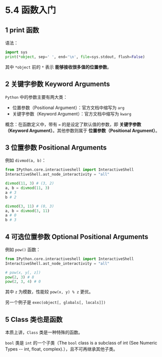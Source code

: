 # 5.4 函数入门



## 1 print 函数

语法：

```python
import sys
print(*object, sep=' ', end='\n', file=sys.stdout, flush=False)
```

其中 `*object` 前的 `*` 表示 **能够接收很多值的位置参数**。

## 2 关键字参数 Keyword Arguments

`Python` 中的参数主要有两大类：

- 位置参数（Positional Argument）：官方文档中缩写为 `arg`
- 关键字参数（Keyword Argument）：官方文档中缩写为 `kwarg`

概念：在函数定义中，带有 `=` 的是设定了默认值的参数，即 **关键字参数（Keyword Argument）**。其他参数则属于 **位置参数（Positional Argument）**。



## 3 位置参数 Positional Arguments

例如 `divmod(a, b)`：

```python
from IPython.core.interactiveshell import InteractiveShell
InteractiveShell.ast_node_interactivity = "all"

divmod(11, 3) # (3, 2)
a, b = divmod(11, 3)
a # 3
b # 2

divmod(3, 11) # (0, 3)
a, b = divmod(3, 11)
a # 0
b # 3
```



## 4 可选位置参数 Optional Positional Arguments

例如 `pow()` 函数：

```python
from IPython.core.interactiveshell import InteractiveShell
InteractiveShell.ast_node_interactivity = "all"

# pow(x, y[, z])
pow(2, 3) # 8
pow(2, 3, 4) # 0
```

其中 `z` 为模数，性能较 `pow(x, y) % z` 更优。

另一个例子是 `exec(object[, globals[, locals]])`



## 5 Class 类也是函数

本质上讲，`Class` 类是一种特殊的函数。

`bool` 类是 `int` 的一个子类（The `bool` class is a subclass of int (See Numeric Types -- int, float, complex).），且不可再继承其他子类。